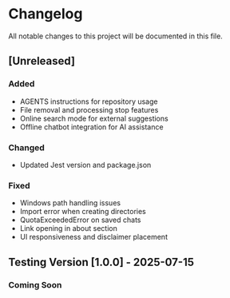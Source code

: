 # Changelog
All notable changes to this project will be documented in this file.
## [Unreleased]
### Added
- AGENTS instructions for repository usage
- File removal and processing stop features
- Online search mode for external suggestions
- Offline chatbot integration for AI assistance
### Changed
- Updated Jest version and package.json
### Fixed
- Windows path handling issues
- Import error when creating directories
- QuotaExceededError on saved chats
- Link opening in about section
- UI responsiveness and disclaimer placement
## Testing Version [1.0.0] - 2025-07-15
### Coming Soon
